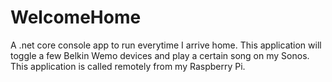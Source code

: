 # WelcomeHome

A .net core console app to run everytime I arrive home. This application will toggle a few Belkin Wemo devices and play a certain song on my Sonos. This application is called remotely from my Raspberry Pi.  
